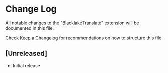 # Change Log

All notable changes to the "BlacklakeTranslate" extension will be documented in this file.

Check [Keep a Changelog](http://keepachangelog.com/) for recommendations on how to structure this file.

## [Unreleased]

- Initial release